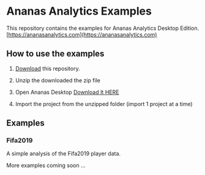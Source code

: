 # Ananas Analytics Examples

This repository contains the examples for Ananas Analytics Desktop Edition. [https://ananasanalytics.com](https://ananasanalytics.com)

## How to use the examples

1. [Download](https://github.com/ananas-analytics/ananas-examples/archive/master.zip) this repository.

2. Unzip the downloaded the zip file

3. Open Ananas Desktop [Download It HERE](https://ananasanalytics.com/docs/downloads/overview)

4. Import the project from the unzipped folder (import 1 project at a time)

## Examples

### Fifa2019

A simple analysis of the Fifa2019 player data.


More examples coming soon ...
